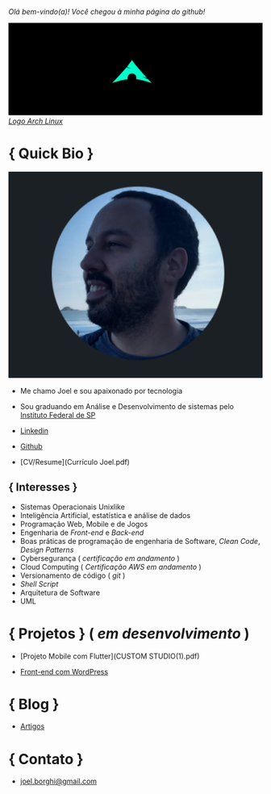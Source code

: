 _Olá bem-vindo(a)! Você chegou à minha página do github!_

[![Image](Archlinux.png)](https://archlinux.org/)
[_Logo Arch Linux_](https://archlinux.org/)


# { Quick Bio }



![Image](Perfil.png)


 - Me chamo Joel e sou apaixonado por tecnologia
 - Sou graduando em Análise e Desenvolvimento de sistemas pelo [Instituto Federal de SP](https://bra.ifsp.edu.br)
 
 - [Linkedin](https://www.linkedin.com/in/joel-guerreiro-a35866108)
 
 - [Github](https://github.com/Joelfo123)
 
 - [CV/Resume](Currículo Joel.pdf)

## { Interesses }
 
 - Sistemas Operacionais Unixlike
 - Inteligência Artificial, estatística e análise de dados
 - Programação Web, Mobile e de Jogos 
 - Engenharia de _Front-end_ e _Back-end_
 - Boas práticas de programação de engenharia de Software, _Clean Code_, _Design Patterns_
 - Cybersegurança ( _certificação em andamento_ )
 - Cloud Computing ( _Certificação AWS em andamento_ )
 - Versionamento de código ( _git_ )
 - _Shell Script_
 - Arquitetura de Software
 - UML

# { Projetos } ( _em desenvolvimento_ )
 
 - [Projeto Mobile com Flutter](CUSTOM STUDIO(1).pdf)

 - [Front-end com WordPress](https://cursospremium.com.br)



# { Blog }

- [Artigos](https://techrookie1987.blogspot.com)


# { Contato }

- [joel.borghi@gmail.com](mailto:joel.borghi@gmail.com)
